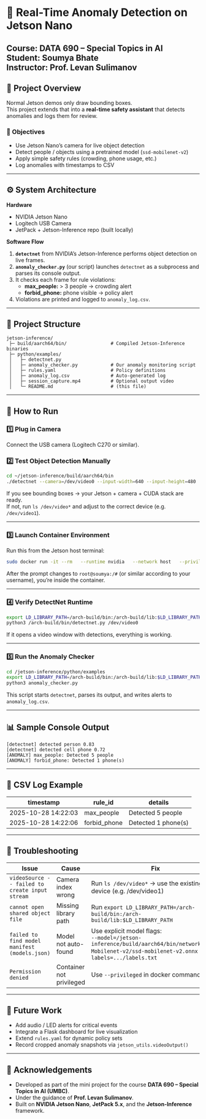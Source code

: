 # 🧠 Real-Time Anomaly Detection on Jetson Nano
**Course:** DATA 690 – Special Topics in AI  
**Student:** Soumya Bhate  
**Instructor:** Prof. Levan Sulimanov
---

## 📍 Project Overview
Normal Jetson demos only draw bounding boxes.  
This project extends that into a **real-time safety assistant** that detects anomalies and logs them for review.

### 🎯 Objectives
- Use Jetson Nano’s camera for live object detection  
- Detect people / objects using a pretrained model (`ssd-mobilenet-v2`)  
- Apply simple safety rules (crowding, phone usage, etc.)  
- Log anomalies with timestamps to CSV  

---

## ⚙️ System Architecture
**Hardware**
- NVIDIA Jetson Nano  
- Logitech USB Camera  
- JetPack + Jetson-Inference repo (built locally)

**Software Flow**
1. **`detectnet`** from NVIDIA’s Jetson-Inference performs object detection on live frames.  
2. **`anomaly_checker.py`** (our script) launches `detectnet` as a subprocess and parses its console output.  
3. It checks each frame for rule violations:  
   - **max_people:** > 3 people → crowding alert  
   - **forbid_phone:** phone visible → policy alert  
4. Violations are printed and logged to `anomaly_log.csv`.

---

## 🧩 Project Structure
```
jetson-inference/
 ├─ build/aarch64/bin/                # Compiled Jetson-Inference binaries
 ├─ python/examples/
 │   ├─ detectnet.py
 │   ├─ anomaly_checker.py            # Our anomaly monitoring script
 │   ├─ rules.yaml                    # Policy definitions
 │   ├─ anomaly_log.csv               # Auto-generated log
 │   ├─ session_capture.mp4           # Optional output video
 │   └─ README.md                     # (this file)
```

---

## 🚀 How to Run

### 1️⃣ Plug in Camera
Connect the USB camera (Logitech C270 or similar).

### 2️⃣ Test Object Detection Manually
```bash
cd ~/jetson-inference/build/aarch64/bin
./detectnet --camera=/dev/video0 --input-width=640 --input-height=480
```
If you see bounding boxes → your Jetson + camera + CUDA stack are ready.  
If not, run `ls /dev/video*` and adjust to the correct device (e.g. `/dev/video1`).

---

### 3️⃣ Launch Container Environment
Run this from the Jetson host terminal:

```bash
sudo docker run -it --rm   --runtime nvidia   --network host   --privileged   -e DISPLAY=$DISPLAY   -v /tmp/argus_socket:/tmp/argus_socket   -v /tmp/.X11-unix:/tmp/.X11-unix   -v /dev/video0:/dev/video0   -v /home/ms77930/jetson-inference:/jetson-inference   -v /home/ms77930/jetson-inference/build/aarch64:/arch-build   -v /home/ms77930/recordings:/recordings   -v /usr/lib/python3.8/dist-packages:/usr/lib/python3.8/dist-packages   -v /usr/lib/aarch64-linux-gnu:/usr/lib/aarch64-linux-gnu   nvcr.io/nvidia/l4t-ml:r35.2.1-py3   /bin/bash
```

After the prompt changes to `root@soumya:/#` (or similar according to your username), you’re inside the container.

---

### 4️⃣ Verify DetectNet Runtime
```bash
export LD_LIBRARY_PATH=/arch-build/bin:/arch-build/lib:$LD_LIBRARY_PATH
python3 /arch-build/bin/detectnet.py /dev/video0
```
If it opens a video window with detections, everything is working.

---

### 5️⃣ Run the Anomaly Checker
```bash
cd /jetson-inference/python/examples
export LD_LIBRARY_PATH=/arch-build/bin:/arch-build/lib:$LD_LIBRARY_PATH
python3 anomaly_checker.py
```

This script starts `detectnet`, parses its output, and writes alerts to `anomaly_log.csv`.

---

## 📊 Sample Console Output
```text
[detectnet] detected person 0.83
[detectnet] detected cell phone 0.72
[ANOMALY] max_people: Detected 5 people
[ANOMALY] forbid_phone: Detected 1 phone(s)
```

---

## 📑 CSV Log Example
| timestamp | rule_id | details |
|------------|----------|----------|
| 2025-10-28 14:22:03 | max_people | Detected 5 people |
| 2025-10-28 14:22:06 | forbid_phone | Detected 1 phone(s) |

---

## 🧰 Troubleshooting

| Issue | Cause | Fix |
|-------|--------|-----|
| `videoSource -- failed to create input stream` | Camera index wrong | Run `ls /dev/video*` → use the existing device (e.g. /dev/video1) |
| `cannot open shared object file` | Missing library path | Run `export LD_LIBRARY_PATH=/arch-build/bin:/arch-build/lib:$LD_LIBRARY_PATH` |
| `failed to find model manifest (models.json)` | Model not auto-found | Use explicit model flags:<br>`--model=/jetson-inference/build/aarch64/bin/networks/SSD-Mobilenet-v2/ssd-mobilenet-v2.onnx` and `--labels=.../labels.txt` |
| `Permission denied` | Container not privileged | Use `--privileged` in docker command |

---

## 🧭 Future Work
- Add audio / LED alerts for critical events  
- Integrate a Flask dashboard for live visualization  
- Extend `rules.yaml` for dynamic policy sets  
- Record cropped anomaly snapshots via `jetson_utils.videoOutput()`  

---

## 🙏 Acknowledgements
- Developed as part of the mini project for the course **DATA 690 – Special Topics in AI (UMBC)**.
- Under the guidance of **Prof. Levan Sulimanov**.  
- Built on **NVIDIA Jetson Nano**, **JetPack 5.x**, and the **Jetson-Inference** framework.  
